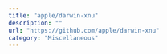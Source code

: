 ```yaml
---
title: "apple/darwin-xnu"
description: ""
url: "https://github.com/apple/darwin-xnu"
category: "Miscellaneous"
---
```

